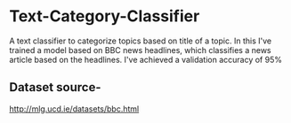 # Text-Category-Classifier
A text classifier to categorize topics based on title of a topic.
In this I've trained a model based on BBC news headlines, which classifies a news article based on the headlines.
I've achieved a validation accuracy of 95%
## Dataset source- 
http://mlg.ucd.ie/datasets/bbc.html

